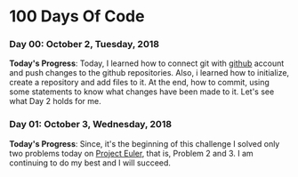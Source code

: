 # 100 Days Of Code 


### Day 00: October 2, Tuesday, 2018

**Today's Progress**: Today, I learned how to connect git with [github](github.com) account and push changes to the github repositories. Also, i learned how to initialize, create a repository and add files to it. At the end, how to commit, using some statements to know what changes have been made to it. Let's see what Day 2 holds for me.

### Day 01: October 3, Wednesday, 2018

**Today's Progress**: Since, it's the beginning of this challenge I solved only two problems today on [Project Euler](https://projecteuler.net/archives), that is, Problem 2 and 3. I am continuing to do my best and I will succeed.
